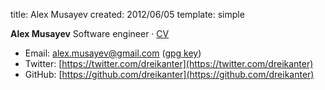 title: Alex Musayev
created: 2012/06/05
template: simple

<b>Alex Musayev</b>
Software engineer &middot; [CV](/alexm-cv.pdf)

- Email: [alex.musayev@gmail.com](mailto:alex.musayev@gmail.com) ([gpg key](/gpg.html))
- Twitter: [https://twitter.com/dreikanter](https://twitter.com/dreikanter)
- GitHub: [https://github.com/dreikanter](https://github.com/dreikanter)
